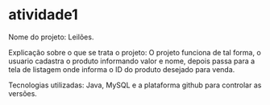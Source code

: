 # atividade1

Nome do projeto: Leilões.

Explicação sobre o que se trata o projeto:
O projeto funciona de tal forma, 
o usuario cadastra o produto informando valor e nome, 
depois passa para a tela de listagem
onde informa o ID do produto desejado para venda.

Tecnologias utilizadas: Java, MySQL e a plataforma github para controlar as versões.
